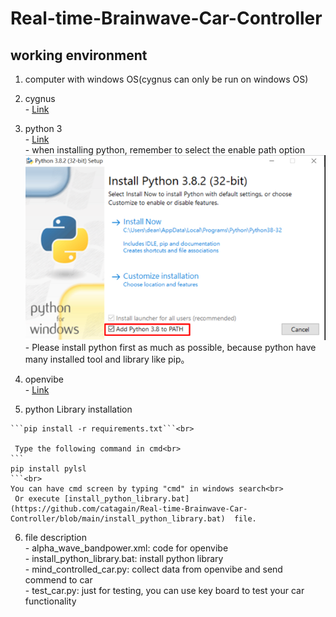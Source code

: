 # Real-time-Brainwave-Car-Controller

## working environment
  1. computer with windows OS(cygnus can only be run on windows OS)
  2. cygnus<br>
    - [Link](https://drive.google.com/file/d/1sH7X4EFP8hUWEHtPcJr0E_8npi1PI3sR/view)
  3. python 3<br>
    - [Link](https://www.python.org/downloads/)<br>
    - when installing python, remember to select the enable path option<br>
    ![image](python_install.png) <br>
    - Please install python first as much as possible, because python have many installed tool and library like pip。
  4. openvibe<br>
    - [Link](http://openvibe.inria.fr/downloads/)
  
  5. python Library installation<br>
  
    ```pip install -r requirements.txt```<br>
    
     Type the following command in cmd<br>
    ```
    pip install pylsl
    ```<br>
    You can have cmd screen by typing "cmd" in windows search<br>
     Or execute [install_python_library.bat](https://github.com/catagain/Real-time-Brainwave-Car-Controller/blob/main/install_python_library.bat)  file.
   
  6. file description<br>
    - alpha_wave_bandpower.xml: code for openvibe<br>
    - install_python_library.bat: install python library <br>
    - mind_controlled_car.py: collect data from openvibe and send commend to car<br>
    - test_car.py: just for testing, you can use key board to test your car functionality<br>
    
## 
